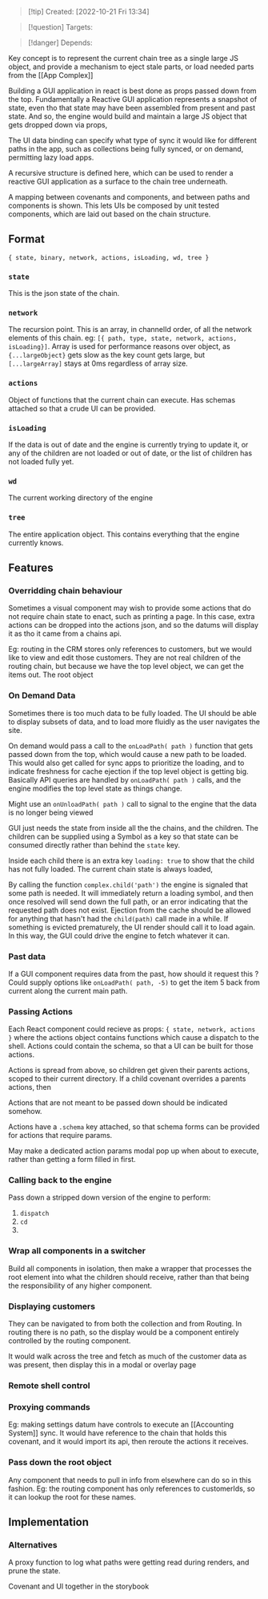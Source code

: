 >[!tip] Created: [2022-10-21 Fri 13:34]

>[!question] Targets: 

>[!danger] Depends: 

Key concept is to represent the current chain tree as a single large JS object, and provide a mechanism to eject stale parts, or load needed parts from the [[App Complex]]

Building a GUI application in react is best done as props passed down from the top.
Fundamentally a Reactive GUI application represents a snapshot of state, even tho that state may have been assembled from present and past state.  And so, the engine would build and maintain a large JS object that gets dropped down via props, 

The UI data binding can specify what type of sync it would like for different paths in the app, such as collections being fully synced, or on demand, permitting lazy load apps.

A recursive structure is defined here, which can be used to render a reactive GUI application as a surface to the chain tree underneath.

A mapping between covenants and components, and between paths and components is shown.  This lets UIs be composed by unit tested components, which are laid out based on the chain structure.  

## Format

`{ state, binary, network, actions, isLoading, wd, tree }`

### `state`
This is the json state of the chain.

### `network`
The recursion point.  This is an array, in channelId order, of all the network elements of this chain.
eg: `[{ path, type, state, network, actions, isLoading}]`.  Array is used for performance reasons over object, as `{...largeObject}` gets slow as the key count gets large, but `[...largeArray]` stays at 0ms regardless of array size.

### `actions`
Object of functions that the current chain can execute.  Has schemas attached so that a crude UI can be provided.

### `isLoading`
If the data is out of date and the engine is currently trying to update it, or any of the children are not loaded or out of date, or the list of children has not loaded fully yet.

### `wd`
The current working directory of the engine

### `tree`
The entire application object.  This contains everything that the engine currently knows.

## Features

### Overridding chain behaviour
Sometimes a visual component may wish to provide some actions that do not require chain state to enact, such as printing a page.  In this case, extra actions can be dropped into the actions json, and so the datums will display it as tho it came from a chains api.

Eg: routing in the CRM stores only references to customers, but we would like to view and edit those customers.  They are not real children of the routing chain, but because we have the top level object, we can get the items out.  The root object

### On Demand Data

Sometimes there is too much data to be fully loaded.  The UI should be able to display subsets of data, and to load more fluidly as the user navigates the site.

On demand would pass a call to the `onLoadPath( path )` function that gets passed down from the top, which would cause a new path to be loaded.  This would also get called for sync apps to prioritize the loading, and to indicate freshness for cache ejection if the top level object is getting big.  Basically API queries are handled by `onLoadPath( path )` calls, and the engine modifies the top level state as things change.

Might use an `onUnloadPath( path )` call to signal to the engine that the data is no longer being viewed

GUI just needs the state from inside all the the chains, and the children.  The children can be supplied using a Symbol as a key so that state can be consumed directly rather than behind the `state` key.

Inside each child there is an extra key `loading: true` to show that the child has not fully loaded.  The current chain state is always loaded, 

By calling the function `complex.child('path')` the engine is signaled that some path is needed.  It will immediately return a loading symbol, and then once resolved will send down the full path, or an error indicating that the requested path does not exist.
Ejection from the cache should be allowed for anything that hasn't had the `child(path)` call made in a while.  If something is evicted prematurely, the UI render should call it to load again.
In this way, the GUI could drive the engine to fetch whatever it can.  

### Past data
If a GUI component requires data from the past, how should it request this ?
Could supply options like `onLoadPath( path, -5)` to get the item 5 back from current along the current main path. 

### Passing Actions
Each React component could recieve as props: `{ state, network, actions }` where the actions object contains functions which cause a dispatch to the shell.  Actions could contain the schema, so that a UI can be built for those actions.

Actions is spread from above, so children get given their parents actions, scoped to their current directory.  If a child covenant overrides a parents actions, then

Actions that are not meant to be passed down should be indicated somehow.

Actions have a `.schema` key attached, so that schema forms can be provided for actions that require params.

May make a dedicated action params modal pop up when about to execute, rather than getting a form filled in first.

### Calling back to the engine
Pass down a stripped down version of the engine to perform:
1. `dispatch`
2. `cd`
3. 

### Wrap all components in a switcher
Build all components in isolation, then make a wrapper that processes the root element into what the children should receive, rather than that being the responsibility of any higher component.

### Displaying customers
They can be navigated to from both the collection and from Routing.  In routing there is no path, so the display would be a component entirely controlled by the routing component.

It would walk across the tree and fetch as much of the customer data as was present, then display this in a modal or overlay page





### Remote shell control

### Proxying commands
Eg: making settings datum have controls to execute an [[Accounting System]] sync.  It would have reference to the chain that holds this covenant, and it would import its api, then reroute the actions it receives.

### Pass down the root object
Any component that needs to pull in info from elsewhere can do so in this fashion.  Eg: the routing component has only references to customerIds, so it can lookup the root for these names.

## Implementation



### Alternatives
A proxy function to log what paths were getting read during renders, and prune the state.

Covenant and UI together in the storybook